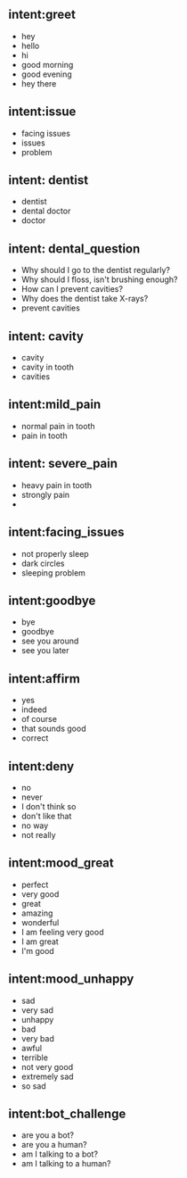 ## intent:greet
- hey
- hello
- hi
- good morning
- good evening
- hey there

## intent:issue
- facing issues
- issues
- problem

## intent: dentist
- dentist
- dental doctor
- doctor

## intent: dental_question
- Why should I go to the dentist regularly?
- Why should I floss, isn't brushing enough?
- How can I prevent cavities? 
- Why does the dentist take X-rays?
- prevent cavities

## intent: cavity
- cavity
- cavity in tooth
- cavities

## intent:mild_pain
- normal pain in tooth
- pain in tooth

## intent: severe_pain
- heavy pain in tooth
- strongly pain
- 

## intent:facing_issues
- not properly sleep
- dark circles
- sleeping problem

## intent:goodbye
- bye [](Username)
- goodbye
- see you around
- see you later

## intent:affirm
- yes
- indeed
- of course
- that sounds good
- correct

## intent:deny
- no
- never
- I don't think so
- don't like that
- no way
- not really

## intent:mood_great
- perfect
- very good
- great
- amazing
- wonderful
- I am feeling very good
- I am great
- I'm good

## intent:mood_unhappy
- sad
- very sad
- unhappy
- bad
- very bad
- awful
- terrible
- not very good
- extremely sad
- so sad

## intent:bot_challenge
- are you a bot?
- are you a human?
- am I talking to a bot?
- am I talking to a human?
